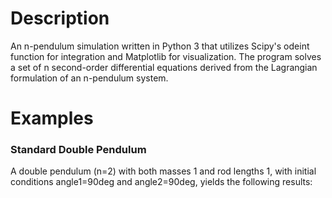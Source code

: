 # Description

An n-pendulum simulation written in Python 3 that utilizes Scipy's odeint function for integration and Matplotlib for visualization. The program solves a set of n second-order differential equations derived from the Lagrangian formulation of an n-pendulum system.

# Examples

### Standard Double Pendulum

A double pendulum (n=2) with both masses 1 and rod lengths 1, with initial conditions angle1=90deg and angle2=90deg, yields the following results:



